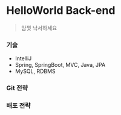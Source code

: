 # HelloWorld Back-end

> 맘껏 낙서하세요

### 기술

- IntelliJ
- Spring, SpringBoot, MVC, Java, JPA
- MySQL, RDBMS



### Git 전략

### 배포 전략
